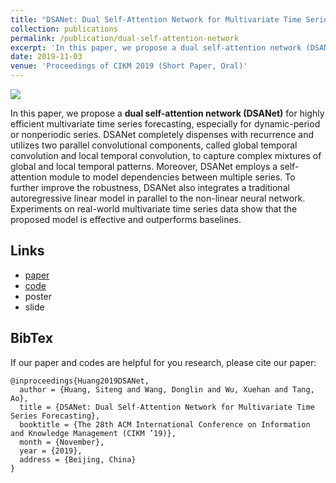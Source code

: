 ```yaml
---
title: "DSANet: Dual Self-Attention Network for Multivariate Time Series Forecasting"
collection: publications
permalink: /publication/dual-self-attention-network
excerpt: 'In this paper, we propose a dual self-attention network (DSANet) for highly efficient multivariate time series forecasting, especially for dynamic-period or nonperiodic series. '
date: 2019-11-03
venue: 'Proceedings of CIKM 2019 (Short Paper, Oral)'
---
```


![](https://raw.githubusercontent.com/bighuang624/DSANet/master/docs/DSANet-model-structure.png)

In this paper, we propose a **dual self-attention network (DSANet)** for highly efficient multivariate time series forecasting, especially for dynamic-period or nonperiodic series. DSANet completely dispenses with recurrence and utilizes two parallel convolutional components, called global temporal convolution and local temporal convolution, to capture complex mixtures of global and local temporal patterns. Moreover, DSANet employs a self-attention module to model dependencies between multiple series. To further improve the robustness, DSANet also integrates a traditional autoregressive linear model in parallel to the non-linear neural network. Experiments on real-world multivariate time series data show that the proposed model is effective and outperforms baselines.

## Links

* [paper](https://kyonhuang.top/files/Huang-DSANet.pdf)
* [code](https://github.com/bighuang624/DSANet)
* poster
* slide

## BibTex

If our paper and codes are helpful for you research, please cite our paper:

```
@inproceedings{Huang2019DSANet,
  author = {Huang, Siteng and Wang, Donglin and Wu, Xuehan and Tang, Ao},
  title = {DSANet: Dual Self-Attention Network for Multivariate Time Series Forecasting},
  booktitle = {The 28th ACM International Conference on Information and Knowledge Management (CIKM ’19)},
  month = {November},
  year = {2019},
  address = {Beijing, China}
}
```
